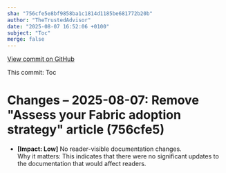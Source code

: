 ```yaml
---
sha: "756cfe5e8bf9858ba1c1814d1185be681772b20b"
author: "TheTrustedAdvisor"
date: "2025-08-07 16:52:06 +0100"
subject: "Toc"
merge: false
---
```


[View commit on GitHub](https://github.com/TheTrustedAdvisor/FabricAdoptionFramework/commit/756cfe5e8bf9858ba1c1814d1185be681772b20b)

This commit: Toc

# Changes – 2025-08-07: Remove "Assess your Fabric adoption strategy" article (756cfe5)

- **[Impact: Low]** No reader-visible documentation changes.  
Why it matters: This indicates that there were no significant updates to the documentation that would affect readers.
